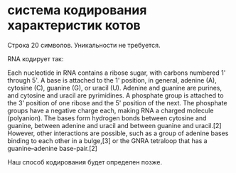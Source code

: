 # система кодирования характеристик котов

Строка 20 символов. Уникальности не требуется.

RNA кодирует так:

Each nucleotide in RNA contains a ribose sugar, with carbons numbered 1' through 5'. A base is attached to the 1' position, in general, adenine (A), cytosine (C), guanine (G), or uracil (U). Adenine and guanine are purines, and cytosine and uracil are pyrimidines. A phosphate group is attached to the 3' position of one ribose and the 5' position of the next. The phosphate groups have a negative charge each, making RNA a charged molecule (polyanion). The bases form hydrogen bonds between cytosine and guanine, between adenine and uracil and between guanine and uracil.[2] However, other interactions are possible, such as a group of adenine bases binding to each other in a bulge,[3] or the GNRA tetraloop that has a guanine–adenine base-pair.[2]

Наш способ кодирования будет определен позже.
